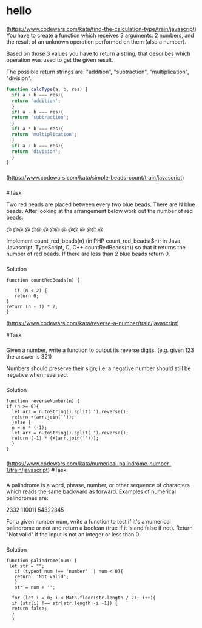 # hello
###
(https://www.codewars.com/kata/find-the-calculation-type/train/javascript)
You have to create a function which receives 3 arguments: 2 numbers, and the result of an unknown operation performed on them (also a number).

Based on those 3 values you have to return a string, that describes which operation was used to get the given result.

The possible return strings are: "addition", "subtraction", "multiplication", "division".

```javascript
function calcType(a, b, res) {
  if( a + b === res){
  return 'addition';
  }
  if( a - b === res){
  return 'subtraction';
  }
  if( a * b === res){
  return 'multiplication';
  }
  if( a / b === res){
  return 'division';
  }
}
```
###

(https://www.codewars.com/kata/simple-beads-count/train/javascript)
 ###
 #Task
 
 Two red beads are placed between every two blue beads. There are N blue beads. After looking at the arrangement below work out the number of red beads.
 
 @ @@ @ @@ @ @@ @ @@ @ @@ @
 
 Implement count_red_beads(n) (in PHP count_red_beads($n); in Java, Javascript, TypeScript, C, C++ countRedBeads(n)) so that it returns the number of red beads.
 If there are less than 2 blue beads return 0.
 
 ###
 Solution
 ```javaskript
 function countRedBeads(n) {
  
    if (n < 2) {
    return 0;
 }
 return (n - 1) * 2;
 }
 ```
 
 (https://www.codewars.com/kata/reverse-a-number/train/javascript)
 
 #Task
 ###
 Given a number, write a function to output its reverse digits. (e.g. given 123 the answer is 321)
 
 Numbers should preserve their sign; i.e. a negative number should still be negative when reversed.
 ###
 Solution
 ```javaskript
 function reverseNumber(n) {
 if (n >= 0){
   let arr = n.toString().split('').reverse();
   return +(arr.join(''));
   }else {
   n = n * (-1);
   let arr = n.toString().split('').reverse();
   return (-1) * (+(arr.join('')));
   }
 }
 ```
 ###
 (https://www.codewars.com/kata/numerical-palindrome-number-1/train/javascript)
 #Task
 ###
 
 A palindrome is a word, phrase, number, or other sequence of characters which reads the same backward as forward. Examples of numerical palindromes are:
 
 2332 
 110011 
 54322345
 
 For a given number num, write a function to test if it's a numerical palindrome or not and return a boolean (true if it is and false if not). Return "Not valid" if the input is not an integer or less than 0.
 ###
 Solution
 ```javaskript
 function palindrome(num) { 
  let str = "";
    if (typeof num !== 'number' || num < 0){
    return  'Not valid';
    }
    str = num + '';
  
   for (let i = 0; i < Math.floor(str.length / 2); i++){
   if (str[i] !== str[str.length -i -1]) {
   return false;
   }
   }
   ```
 
 
 
 
